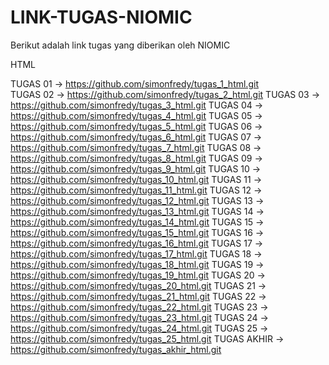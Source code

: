 # LINK-TUGAS-NIOMIC

Berikut adalah link tugas yang diberikan oleh NIOMIC

HTML

TUGAS 01      ->  https://github.com/simonfredy/tugas_1_html.git <br>
TUGAS 02      ->  https://github.com/simonfredy/tugas_2_html.git
TUGAS 03      ->  https://github.com/simonfredy/tugas_3_html.git
TUGAS 04      ->  https://github.com/simonfredy/tugas_4_html.git
TUGAS 05      ->  https://github.com/simonfredy/tugas_5_html.git
TUGAS 06      ->  https://github.com/simonfredy/tugas_6_html.git
TUGAS 07      ->  https://github.com/simonfredy/tugas_7_html.git
TUGAS 08      ->  https://github.com/simonfredy/tugas_8_html.git
TUGAS 09      ->  https://github.com/simonfredy/tugas_9_html.git
TUGAS 10      ->  https://github.com/simonfredy/tugas_10_html.git
TUGAS 11      ->  https://github.com/simonfredy/tugas_11_html.git
TUGAS 12      ->  https://github.com/simonfredy/tugas_12_html.git
TUGAS 13      ->  https://github.com/simonfredy/tugas_13_html.git
TUGAS 14      ->  https://github.com/simonfredy/tugas_14_html.git
TUGAS 15      ->  https://github.com/simonfredy/tugas_15_html.git
TUGAS 16      ->  https://github.com/simonfredy/tugas_16_html.git
TUGAS 17      ->  https://github.com/simonfredy/tugas_17_html.git
TUGAS 18      ->  https://github.com/simonfredy/tugas_18_html.git
TUGAS 19      ->  https://github.com/simonfredy/tugas_19_html.git
TUGAS 20      ->  https://github.com/simonfredy/tugas_20_html.git
TUGAS 21      ->  https://github.com/simonfredy/tugas_21_html.git
TUGAS 22      ->  https://github.com/simonfredy/tugas_22_html.git
TUGAS 23      ->  https://github.com/simonfredy/tugas_23_html.git
TUGAS 24      ->  https://github.com/simonfredy/tugas_24_html.git
TUGAS 25      ->  https://github.com/simonfredy/tugas_25_html.git
TUGAS AKHIR   ->  https://github.com/simonfredy/tugas_akhir_html.git
